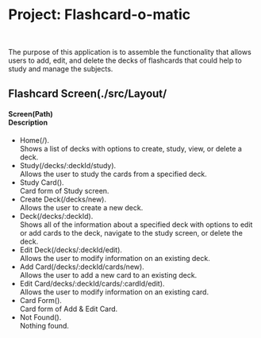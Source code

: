 <h1> Project: Flashcard-o-matic </h1>
<br>
<p>The purpose of this application is to assemble the functionality that allows users to add, edit, and delete the decks of flashcards that could help to study and manage the subjects.
</p>

<h2>Flashcard Screen(./src/Layout/</h2>
<h4>Screen(Path)<br>Description</h4>
<ul>
        <li>Home(/).<br>Shows a list of decks with options to create, study, view, or delete a deck.</li>
        <li>Study(/decks/:deckId/study). <br>Allows the user to study the cards from a specified deck.</li>
        <li>Study Card(). <br>Card form of Study screen.</li>
        <li>Create Deck(/decks/new). <br>Allows the user to create a new deck.</li>
        <li>Deck(/decks/:deckId). <br>Shows all of the information about a specified deck with options to edit or add cards to the deck, navigate to the study screen, or delete the deck.
</li>
        <li>Edit Deck(/decks/:deckId/edit). <br>Allows the user to modify information on an existing deck.</li>
        <li>Add Card(/decks/:deckId/cards/new). <br>Allows the user to add a new card to an existing deck.
</li>
        <li>Edit Card/decks/:deckId/cards/:cardId/edit). <br>Allows the user to modify information on an existing card.
</li>
        <li>Card Form(). <br>Card form of Add & Edit Card.</li>
        <li>Not Found(). <br>Nothing found.</li>
</ul>

